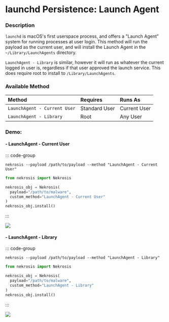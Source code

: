 # launchd Persistence: Launch Agent

### Description

`launchd` is macOS's first userspace process, and offers a "Launch Agent" system for running processes at user login. This method will run the payload as the current user, and will install the Launch Agent in the `~/Library/LaunchAgents` directory.

`LaunchAgent - Library` is similar, however it will run as whatever the current logged in user is, regardless if that user approved the launch service. This does require root to install to `/Library/LaunchAgents`.

### Available Method

| Method                       | Requires      | Runs As      |
|:-----------------------------|:--------------|:-------------|
| `LaunchAgent - Current User` | Standard User | Current User |
| `LaunchAgent - Library`      | Root          | Any User     |


### Demo:

#### - LaunchAgent - Current User

::: code-group

```shell [Command Line]
nekrosis --payload /path/to/payload --method "LaunchAgent - Current User"
```

```python [Python API]
from nekrosis import Nekrosis

nekrosis_obj = Nekrosis(
  payload="/path/to/malware",
  custom_method="LaunchAgent - Current User"
)
nekrosis_obj.install()
```

:::

![](/public/macOS%20Persistence%20Methods/LaunchAgent%20-%20Current%20User.png)


#### - LaunchAgent - Library

::: code-group

```shell [Command Line]
nekrosis --payload /path/to/payload --method "LaunchAgent - Library"
```

```python [Python API]
from nekrosis import Nekrosis

nekrosis_obj = Nekrosis(
  payload="/path/to/malware",
  custom_method="LaunchAgent - Library"
)
nekrosis_obj.install()
```

:::

![](/public/macOS%20Persistence%20Methods/LaunchAgent%20-%20Library.png)